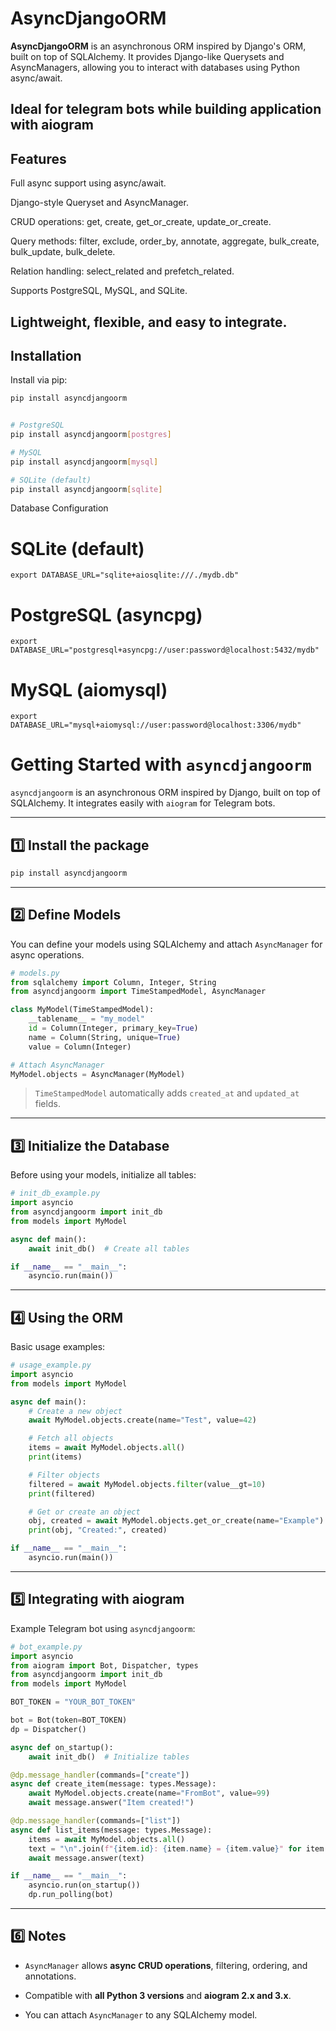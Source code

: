 # AsyncDjangoORM

**AsyncDjangoORM** is an asynchronous ORM inspired by Django's ORM, built on top of SQLAlchemy. It provides Django-like Querysets and AsyncManagers, allowing you to interact with databases using Python async/await.

## Ideal for telegram bots while building application with **aiogram**

## Features

Full async support using async/await.

Django-style Queryset and AsyncManager.

CRUD operations: get, create, get_or_create, update_or_create.

Query methods: filter, exclude, order_by, annotate, aggregate, bulk_create, bulk_update, bulk_delete.

Relation handling: select_related and prefetch_related.

Supports PostgreSQL, MySQL, and SQLite.

## Lightweight, flexible, and easy to integrate.

## Installation

Install via pip:

```bash
pip install asyncdjangoorm


# PostgreSQL
pip install asyncdjangoorm[postgres]

# MySQL
pip install asyncdjangoorm[mysql]

# SQLite (default)
pip install asyncdjangoorm[sqlite]
```

Database Configuration

# SQLite (default)

```
export DATABASE_URL="sqlite+aiosqlite:///./mydb.db"
```

# PostgreSQL (asyncpg)

```
export DATABASE_URL="postgresql+asyncpg://user:password@localhost:5432/mydb"
```

# MySQL (aiomysql)

```
export DATABASE_URL="mysql+aiomysql://user:password@localhost:3306/mydb"
```

# Getting Started with `asyncdjangoorm`

`asyncdjangoorm` is an asynchronous ORM inspired by Django, built on top of SQLAlchemy. It integrates easily with `aiogram` for Telegram bots.

---

## 1️⃣ Install the package

```bash
pip install asyncdjangoorm

```

---

## 2️⃣ Define Models

You can define your models using SQLAlchemy and attach `AsyncManager` for async operations.

```python
# models.py
from sqlalchemy import Column, Integer, String
from asyncdjangoorm import TimeStampedModel, AsyncManager

class MyModel(TimeStampedModel):
    __tablename__ = "my_model"
    id = Column(Integer, primary_key=True)
    name = Column(String, unique=True)
    value = Column(Integer)

# Attach AsyncManager
MyModel.objects = AsyncManager(MyModel)
```

> `TimeStampedModel` automatically adds `created_at` and `updated_at` fields.

---

## 3️⃣ Initialize the Database

Before using your models, initialize all tables:

```python
# init_db_example.py
import asyncio
from asyncdjangoorm import init_db
from models import MyModel

async def main():
    await init_db()  # Create all tables

if __name__ == "__main__":
    asyncio.run(main())
```

---

## 4️⃣ Using the ORM

Basic usage examples:

```python
# usage_example.py
import asyncio
from models import MyModel

async def main():
    # Create a new object
    await MyModel.objects.create(name="Test", value=42)

    # Fetch all objects
    items = await MyModel.objects.all()
    print(items)

    # Filter objects
    filtered = await MyModel.objects.filter(value__gt=10)
    print(filtered)

    # Get or create an object
    obj, created = await MyModel.objects.get_or_create(name="Example")
    print(obj, "Created:", created)

if __name__ == "__main__":
    asyncio.run(main())
```

---

## 5️⃣ Integrating with aiogram

Example Telegram bot using `asyncdjangoorm`:

```python
# bot_example.py
import asyncio
from aiogram import Bot, Dispatcher, types
from asyncdjangoorm import init_db
from models import MyModel

BOT_TOKEN = "YOUR_BOT_TOKEN"

bot = Bot(token=BOT_TOKEN)
dp = Dispatcher()

async def on_startup():
    await init_db()  # Initialize tables

@dp.message_handler(commands=["create"])
async def create_item(message: types.Message):
    await MyModel.objects.create(name="FromBot", value=99)
    await message.answer("Item created!")

@dp.message_handler(commands=["list"])
async def list_items(message: types.Message):
    items = await MyModel.objects.all()
    text = "\n".join(f"{item.id}: {item.name} = {item.value}" for item in items) or "No items found."
    await message.answer(text)

if __name__ == "__main__":
    asyncio.run(on_startup())
    dp.run_polling(bot)
```

---

## 6️⃣ Notes

- `AsyncManager` allows **async CRUD operations**, filtering, ordering, and annotations.

- Compatible with **all Python 3 versions** and **aiogram 2.x and 3.x**.
- You can attach `AsyncManager` to any SQLAlchemy model.
